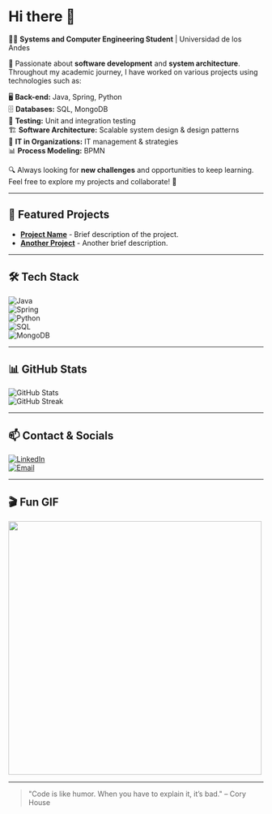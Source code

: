 # Hi there 👋  

👨‍💻 **Systems and Computer Engineering Student** | Universidad de los Andes  

🚀 Passionate about **software development** and **system architecture**. Throughout my academic journey, I have worked on various projects using technologies such as:  

🖥️ **Back-end:** Java, Spring, Python  
🗄️ **Databases:** SQL, MongoDB  
🧪 **Testing:** Unit and integration testing  
🏗️ **Software Architecture:** Scalable system design & design patterns  
💼 **IT in Organizations:** IT management & strategies  
📊 **Process Modeling:** BPMN  

🔍 Always looking for **new challenges** and opportunities to keep learning. Feel free to explore my projects and collaborate! 🚀  

---

## 📌 Featured Projects  
- [**Project Name**](https://github.com/user/project) - Brief description of the project.  
- [**Another Project**](https://github.com/user/another-project) - Another brief description.  

---

## 🛠️ Tech Stack  
![Java](https://img.shields.io/badge/Java-ED8B00?style=for-the-badge&logo=java&logoColor=white)  
![Spring](https://img.shields.io/badge/Spring-6DB33F?style=for-the-badge&logo=spring&logoColor=white)  
![Python](https://img.shields.io/badge/Python-3776AB?style=for-the-badge&logo=python&logoColor=white)  
![SQL](https://img.shields.io/badge/SQL-4479A1?style=for-the-badge&logo=sqlite&logoColor=white)  
![MongoDB](https://img.shields.io/badge/MongoDB-47A248?style=for-the-badge&logo=mongodb&logoColor=white)  

---

## 📊 GitHub Stats  
![GitHub Stats](https://github-readme-stats.vercel.app/api?username=tuusuario&show_icons=true&theme=dark)  
![GitHub Streak](https://github-readme-streak-stats.herokuapp.com/?user=tuusuario&theme=dark)  

---

## 📫 Contact & Socials  
[![LinkedIn](https://img.shields.io/badge/LinkedIn-blue?style=for-the-badge&logo=linkedin)](https://www.linkedin.com/in/tuusuario)  
[![Email](https://img.shields.io/badge/Email-red?style=for-the-badge&logo=gmail&logoColor=white)](mailto:tuemail@example.com)  

---

## 🎬 Fun GIF  
<img src="https://media.giphy.com/media/qgQUggAC3Pfv687qPC/giphy.gif" width="500">  

---

> "Code is like humor. When you have to explain it, it’s bad." – Cory House  
